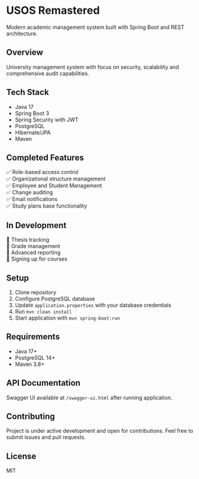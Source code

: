 # USOS Remastered

Modern academic management system built with Spring Boot and REST architecture.

## Overview
University management system with focus on security, scalability and comprehensive audit capabilities.

## Tech Stack
- Java 17
- Spring Boot 3
- Spring Security with JWT
- PostgreSQL
- Hibernate/JPA
- Maven

## Completed Features
✅ Role-based access control  
✅ Organizational structure management   
✅ Employee and Student Management   
✅ Change auditing  
✅ Email notifications  
✅ Study plans base functionality

## In Development 
🚧 Thesis tracking  
🚧 Grade management  
🚧 Advanced reporting   
🚧 Signing up for courses 

## Setup
1. Clone repository
2. Configure PostgreSQL database
3. Update `application.properties` with your database credentials
4. Run `mvn clean install`
5. Start application with `mvn spring-boot:run`

## Requirements
- Java 17+
- PostgreSQL 14+
- Maven 3.8+

## API Documentation
Swagger UI available at `/swagger-ui.html` after running application.

## Contributing
Project is under active development and open for contributions. Feel free to submit issues and pull requests.

## License
MIT
